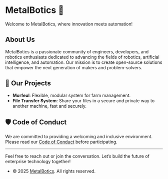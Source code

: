 # MetalBotics 🤖

Welcome to MetalBotics, where innovation meets automation!

## About Us

MetalBotics is a passionate community of engineers, developers, and robotics enthusiasts dedicated to advancing the fields of robotics, artificial intelligence, and automation. Our mission is to create open-source solutions that empower the next generation of makers and problem-solvers.

## 🚀 Our Projects

- **Morfeul**: Flexible, modular system for farm management.
- **File Transfer System**: Share your files in a secure and private way to another machine, fast and securely.

## 🛡 Code of Conduct

We are committed to providing a welcoming and inclusive environment. Please read our [Code of Conduct](https://www.metalbotics.tech/privacy) before participating.

---

Feel free to reach out or join the conversation. Let’s build the future of enterprise technology together!
- © 2025 [MetalBotics](https://www.metalbotics.tech). All rights reserved.

